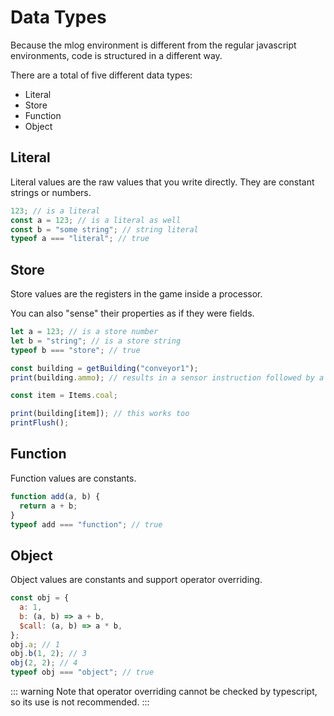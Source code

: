 # Data Types

Because the mlog environment is different from the regular javascript environments, code is structured in a different way.

There are a total of five different data types:

- Literal
- Store
- Function
- Object

## Literal

Literal values are the raw values that you write directly. They are constant strings or numbers.

```js
123; // is a literal
const a = 123; // is a literal as well
const b = "some string"; // string literal
typeof a === "literal"; // true
```

## Store

Store values are the registers in the game inside a processor.

You can also "sense" their properties as if they were fields.

```js
let a = 123; // is a store number
let b = "string"; // is a store string
typeof b === "store"; // true

const building = getBuilding("conveyor1");
print(building.ammo); // results in a sensor instruction followed by a print instruction

const item = Items.coal;

print(building[item]); // this works too
printFlush();
```

## Function

Function values are constants.

```js
function add(a, b) {
  return a + b;
}
typeof add === "function"; // true
```

## Object

Object values are constants and support operator overriding.

```js
const obj = {
  a: 1,
  b: (a, b) => a + b,
  $call: (a, b) => a * b,
};
obj.a; // 1
obj.b(1, 2); // 3
obj(2, 2); // 4
typeof obj === "object"; // true
```

::: warning
Note that operator overriding cannot be checked by typescript, so its use is not recommended.
:::
